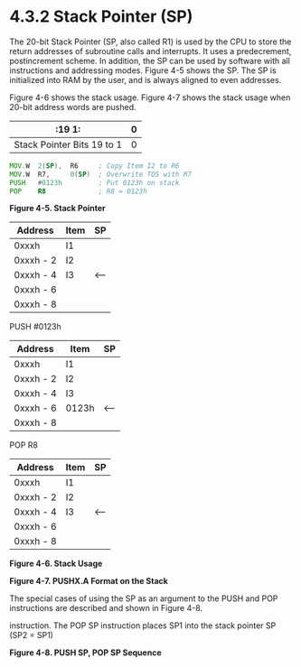 # 4.3.2 Stack Pointer (SP)

The 20-bit Stack Pointer (SP, also called R1) is used by the CPU to store the return addresses of subroutine calls
and interrupts. It uses a predecrement, postincrement scheme. In addition, the SP can be used by software with all
instructions and addressing modes. Figure 4-5 shows the SP. The SP is initialized into RAM by the user, and is
always aligned to even addresses.

Figure 4-6 shows the stack usage. Figure 4-7 shows the stack usage when 20-bit address words are pushed.

| :19 1:                     | 0   |
| -------------------------- | --- |
| Stack Pointer Bits 19 to 1 | 0   |

```asm
MOV.W  2(SP),  R6     ; Copy Item I2 to R6
MOV.W  R7,     0(SP)  ; Overwrite TOS with R7
PUSH   #0123h         ; Put 0123h on stack
POP    R8             ; R8 = 0123h
```

**Figure 4-5. Stack Pointer**

| Address   | Item | SP  |
| --------- | ---- | --- |
| 0xxxh     | I1   |     |
| 0xxxh - 2 | I2   |     |
| 0xxxh - 4 | I3   | <-- |
| 0xxxh - 6 |      |     |
| 0xxxh - 8 |      |     |

PUSH #0123h

| Address   | Item  | SP  |
| --------- | ----- | --- |
| 0xxxh     | I1    |     |
| 0xxxh - 2 | I2    |     |
| 0xxxh - 4 | I3    |     |
| 0xxxh - 6 | 0123h | <-- |
| 0xxxh - 8 |       |     |

POP R8

| Address   | Item | SP  |
| --------- | ---- | --- |
| 0xxxh     | I1   |     |
| 0xxxh - 2 | I2   |     |
| 0xxxh - 4 | I3   | <-- |
| 0xxxh - 6 |      |     |
| 0xxxh - 8 |      |     |

**Figure 4-6. Stack Usage**

**Figure 4-7. PUSHX.A Format on the Stack**

The special cases of using the SP as an argument to the PUSH and POP instructions are described and shown in Figure 4-8.

instruction. The POP SP instruction places SP1 into the stack pointer SP (SP2 = SP1)

**Figure 4-8. PUSH SP, POP SP Sequence**

